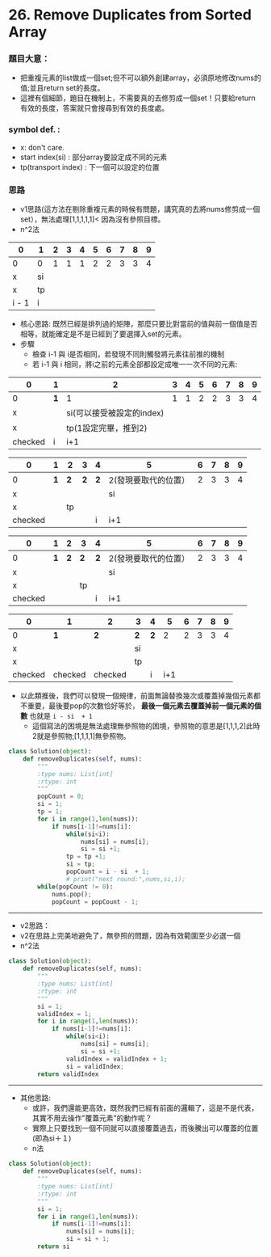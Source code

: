 # 26. Remove Duplicates from Sorted Array
### 題目大意：
- 把重複元素的list做成一個set;但不可以額外創建array，必須原地修改nums的值;並且return set的長度。
- 這裡有個細節，題目在機制上，不需要真的去修剪成一個set！只要給return 有效的長度，答案就只會搜尋到有效的長度處。
  
### symbol def. :
- x: don't care.
- start index(si) : 部分array要設定成不同的元素
- tp(transport index) : 下一個可以設定的位置

### 思路
- v1思路(這方法在剔除重複元素的時候有問題，講究真的去將nums修剪成一個set），無法處理[1,1,1,1,1]< 因為沒有參照目標。
- n^2法
  
| 0 | 1 | 2 | 3 | 4 | 5 | 6 | 7 | 8 | 9 
--- | --- | --- | --- | --- | --- | --- | --- | --- | ---
| 0 | 0 | 1 | 1 | 1 | 2 | 2 | 3 | 3 | 4  
x | si |  |  |  |  |  |  |  |  
x | tp |  |  |  |  |  |  |  | 
i - 1 | i |  |  |  |  |  |  |  | 
- 核心思路: 既然已經是排列過的矩陣，那麼只要比對當前的值與前一個值是否相等，就能確定是不是已經到了要選擇入set的元素。
- 步驟
  - 檢查 i-1 與 i是否相同，若發現不同則觸發將元素往前推的機制
  - 若 i-1 與 i 相同，將i之前的元素全部都設定成唯一一次不同的元素:
  
| 0 | 1 | 2 | 3 | 4 | 5 | 6 | 7 | 8 | 9 
--- | --- | --- | --- | --- | --- | --- | --- | --- | ---
| 0 | **1** | 1 | 1 | 1 | 2 | 2 | 3 | 3 | 4  
x |  | si(可以接受被設定的index) |  |  |  |  |  |  |  
x |  | tp(1設定完畢，推到2) |  |  |  |  |  |  | 
checked | i | i+1 |  |  |  |  |  |  | 
    
| 0 | 1 | 2 | 3 | 4 | 5 | 6 | 7 | 8 | 9 
--- | --- | --- | --- | --- | --- | --- | --- | --- | ---
| 0 | **1** | **2** | **2** | **2** | 2(發現要取代的位置） | 2 | 3 | 3 | 4  
x |  |  |  |  | si  |  |  |  |  
x |  | tp |  |  |  |  |  |  |  
checked |  |  |  | i | i+1 |  |  |  | 
  
| 0 | 1 | 2 | 3 | 4 | 5 | 6 | 7 | 8 | 9 
--- | --- | --- | --- | --- | --- | --- | --- | --- | ---
| 0 | **1** | **2** | **2** | **2** | 2(發現要取代的位置） | 2 | 3 | 3 | 4  
x |  |  |  |  | si  |  |  |  |  
x |  | | tp |  |  |  |  |  |  
checked |  |  |  | i | i+1 |  |  |  | 


| 0 | 1 | 2 | 3 | 4 | 5 | 6 | 7 | 8 | 9 
--- | --- | --- | --- | --- | --- | --- | --- | --- | ---
| 0 | **1** | **2** | **2** | **2** | 2 | 2 | 3 | 3 | 4  
x |  |  | si |  |   |  |  |  |  
x |  | | tp |  |  |  |  |  |  
checked | checked | checked |  | i | i+1 |  |  |  | 
  
  - 以此類推後，我們可以發現一個規律，前面無論替換幾次或覆蓋掉幾個元素都不重要，最後要pop的次數恰好等於，
   **最後一個元素去覆蓋掉前一個元素的個數** 也就是 `i - si  + 1`
    - 這個寫法的困境是無法處理無參照物的困境，參照物的意思是[1,1,1,2]此時2就是參照物;[1,1,1,1]無參照物。
``` python
class Solution(object):
    def removeDuplicates(self, nums):
        """
        :type nums: List[int]
        :rtype: int
        """
        popCount = 0;
        si = 1;
        tp = 1;
        for i in range(1,len(nums)):
            if nums[i-1]!=nums[i]:
                while(si<i):
                    nums[si] = nums[i];
                    si = si +1;
                tp = tp +1;
                si = tp;
                popCount = i - si  + 1;
                # print("next round:",nums,si,i);
        while(popCount != 0):
            nums.pop();
            popCount = popCount - 1;
```
----
- v2思路：
- v2在思路上完美地避免了，無參照的問題，因為有效範圍至少必選一個
- n^2法
  
```python
class Solution(object):
    def removeDuplicates(self, nums):
        """
        :type nums: List[int]
        :rtype: int
        """
        si = 1;
        validIndex = 1;
        for i in range(1,len(nums)):
            if nums[i-1]!=nums[i]:
                while(si<i):
                    nums[si] = nums[i];
                    si = si +1;
                validIndex = validIndex + 1;
                si = validIndex;
        return validIndex
```
---
- 其他思路:
  - 或許，我們還能更高效，既然我們已經有前面的邏輯了，這是不是代表，其實不用去操作"覆蓋元素"的動作呢？
  - 實際上只要找到一個不同就可以直接覆蓋過去，而後騰出可以覆蓋的位置(即為si＋１)
  - n法
    
``` python
class Solution(object):
    def removeDuplicates(self, nums):
        """
        :type nums: List[int]
        :rtype: int
        """
        si = 1;
        for i in range(1,len(nums)):
            if nums[i-1]!=nums[i]:
                nums[si] = nums[i];
                si = si + 1;
        return si
```

